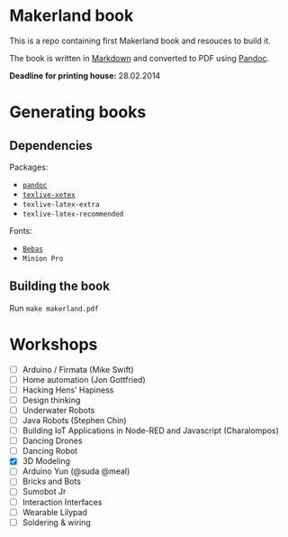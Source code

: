 Makerland book
==============

This is a repo containing first Makerland book and resouces to build it. 

The book is written in [Markdown](http://daringfireball.net/projects/markdown/) and converted to PDF using [Pandoc](http://johnmacfarlane.net/pandoc/).

__Deadline for printing house:__ 28.02.2014

Generating books
===============

## Dependencies

Packages:

- [`pandoc`](http://johnmacfarlane.net/pandoc/installing.html)
- [`texlive-xetex`](http://scripts.sil.org/cms/scripts/page.php?item_id=xetex_download)
- `texlive-latex-extra`
- `texlive-latex-recommended`

Fonts:

- [`Bebas`](http://www.dafont.com/bebas.font)
- `Minion Pro`

## Building the book

Run `make makerland.pdf`

Workshops
==========
- [ ] Arduino / Firmata (Mike Swift)
- [ ] Home automation (Jon Gottfried)
- [ ] Hacking Hens’ Hapiness
- [ ] Design thinking
- [ ] Underwater Robots
- [ ] Java Robots (Stephen Chin)
- [ ] Building IoT Applications in Node-RED and Javascript (Charalompos)
- [ ] Dancing Drones
- [ ] Dancing Robot
- [x] 3D Modeling
- [ ] Arduino Yun (@suda @meal)
- [ ] Bricks and Bots
- [ ] Sumobot Jr
- [ ] Interaction Interfaces
- [ ] Wearable Lilypad
- [ ] Soldering & wiring
